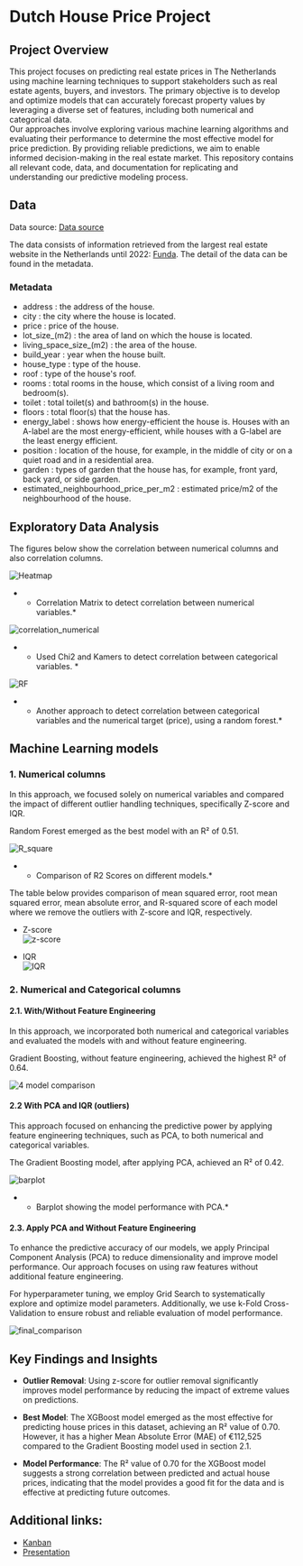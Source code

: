 # Dutch House Price Project

## Project Overview

This project focuses on predicting real estate prices in The Netherlands using machine learning techniques to support stakeholders such as real estate agents, buyers, and investors. The primary objective is to develop and optimize models that can accurately forecast property values by leveraging a diverse set of features, including both numerical and categorical data. <br> 
Our approaches involve exploring various machine learning algorithms and evaluating their performance to determine the most effective model for price prediction. By providing reliable predictions, we aim to enable informed decision-making in the real estate market. This repository contains all relevant code, data, and documentation for replicating and understanding our predictive modeling process.

## Data
Data source: [Data source](https://www.kaggle.com/datasets/bryan2k19/dutch-house-prices-dataset) 

The data consists of information retrieved from the largest real estate website in the Netherlands until 2022: [Funda](https://www.funda.nl/en/). The detail of the data can be found in the metadata.

### Metadata
- address : the address of the house.
- city : the city where the house is located.
- price : price of the house.
- lot_size_(m2) : the area of land on which the house is located.
- living_space_size_(m2) : the area of the house. 
- build_year : year when the house built.
- house_type : type of the house.
- roof : type of the house's roof. 
- rooms : total rooms in the house, which consist of a living room and bedroom(s).
- toilet : total toilet(s) and bathroom(s) in the house.
- floors : total floor(s) that the house has.
- energy_label : shows how energy-efficient the house is. Houses with an A-label are the most energy-efficient, while houses with a G-label are the least energy efficient.
- position : location of the house, for example, in the middle of city or on a quiet road and in a residential area.
- garden : types of garden that the house has, for example, front yard, back yard, or side garden.
- estimated_neighbourhood_price_per_m2 : estimated price/m2 of the neighbourhood of the house. 

## Exploratory Data Analysis
The figures below show the correlation between numerical columns and also correlation columns.

![Heatmap](/charts/correlation_heatmap_numerical.png)
- * Correlation Matrix to detect correlation between numerical variables.*

![correlation_numerical](/charts/correlation_categorical.png)
- * Used Chi2 and Kamers to detect correlation between categorical variables. *

![RF](charts/RF_detect_categorical_variables.png)
- * Another approach to detect correlation between categorical variables and the numerical target (price), using a random forest.*

## Machine Learning models
### **1. Numerical columns**
In this approach, we focused solely on numerical variables and compared the impact of different outlier handling techniques, specifically Z-score and IQR.

Random Forest emerged as the best model with an R² of 0.51.

![R_square](/charts/R_squared_score_comparison_numerical.png)
- * Comparison of R2 Scores on different models.*

The table below provides comparison of mean squared error, root mean squared error, mean absolute error, and R-squared score of each model where we remove the outliers with Z-score and IQR, respectively.

- Z-score <br>
![z-score](/charts/summary_numerical_z-score.png)

- IQR <br>
![IQR](/charts/summary_numerical_iqr.png)

### **2. Numerical and Categorical columns**

#### 2.1. With/Without Feature Engineering
In this approach, we incorporated both numerical and categorical variables and evaluated the models with and without feature engineering.

Gradient Boosting, without feature engineering, achieved the highest R² of 0.64.

![4 model comparison](charts/Df_4model_comparison.png)

#### 2.2 With PCA and IQR (outliers)
This approach focused on enhancing the predictive power by applying feature engineering techniques, such as PCA, to both numerical and categorical variables.

The Gradient Boosting model, after applying PCA, achieved an R² of 0.42.

![barplot](charts/Barplot_4model_comparison.png)
- * Barplot showing the model performance with PCA.*

#### 2.3. Apply PCA and Without Feature Engineering
To enhance the predictive accuracy of our models, we apply Principal Component Analysis (PCA) to reduce dimensionality and improve model performance. Our approach focuses on using raw features without additional feature engineering. 

For hyperparameter tuning, we employ Grid Search to systematically explore and optimize model parameters. Additionally, we use k-Fold Cross-Validation to ensure robust and reliable evaluation of model performance.

![final_comparison](charts/Df_4model_comparison_final.png)

## Key Findings and Insights

- **Outlier Removal**: Using z-score for outlier removal significantly improves model performance by reducing the impact of extreme values on predictions.
  
- **Best Model**: The XGBoost model emerged as the most effective for predicting house prices in this dataset, achieving an R² value of 0.70. However, it has a higher Mean Absolute Error (MAE) of €112,525 compared to the Gradient Boosting model used in section 2.1.
  
- **Model Performance**: The R² value of 0.70 for the XGBoost model suggests a strong correlation between predicted and actual house prices, indicating that the model provides a good fit for the data and is effective at predicting future outcomes.


## Additional links:
- [Kanban](https://trello.com/b/VaFoOuYu/kanban-machine-learning)
- [Presentation](https://docs.google.com/presentation/d/1qfcNhSIu0wK0np3_r0tG_urZ6TMGynuDCCXd9tZdQSM/edit?pli=1#slide=id.g10facb75130_0_1464)
